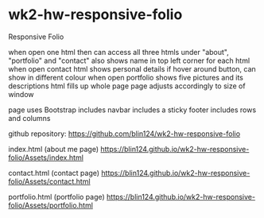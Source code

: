 # wk2-hw-responsive-folio

Responsive Folio

when open one html
then can access all three htmls under "about", "portfolio" and "contact"
also shows name in top left corner for each html
when open contact html
shows personal details
if hover around button, can show in different colour
when open portfolio
shows five pictures and its descriptions
html fills up whole page
page adjusts accordingly to size of window

page uses Bootstrap
includes navbar
includes a sticky footer
includes rows and columns

github repository:
https://github.com/blin124/wk2-hw-responsive-folio

index.html (about me page)
https://blin124.github.io/wk2-hw-responsive-folio/Assets/index.html

contact.html (contact page)
https://blin124.github.io/wk2-hw-responsive-folio/Assets/contact.html

portfolio.html (portfolio page)
https://blin124.github.io/wk2-hw-responsive-folio/Assets/portfolio.html
